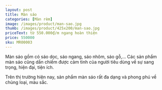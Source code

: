 ```yaml
---
layout: post
title: Màn sáo
categories: [Màn rèm]
image: /images/product/man-sao.jpg
thumb: /images/product/425x200/man-sao.jpg
priceText: từ 550.000₫/m ngang hoàn thiện
price: 550000
sku: MR00003
---
```


Màn sáo gồm có sáo dọc, sáo ngang, sáo nhôm, sáo gỗ,… Các sản phẩm màn sáo cũng dần chiếm được cảm tình của người tiêu dùng về sự sang trọng, hiện đại, tiện ích.

Trên thị trường hiện nay, sản phẩm màn sáo rất đa dạng và phong phú về chủng loại, màu sắc.